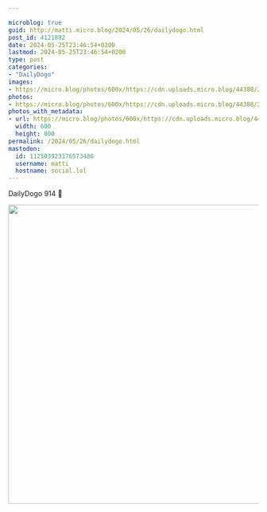 ```yaml
---

microblog: true
guid: http://matti.micro.blog/2024/05/26/dailydogo.html
post_id: 4121892
date: 2024-05-25T23:46:54+0200
lastmod: 2024-05-25T23:46:54+0200
type: post
categories:
- "DailyDogo"
images:
- https://micro.blog/photos/600x/https://cdn.uploads.micro.blog/44388/2024/ca4596638a2e4aaebd222bd9e4332d96.jpg
photos:
- https://micro.blog/photos/600x/https://cdn.uploads.micro.blog/44388/2024/ca4596638a2e4aaebd222bd9e4332d96.jpg
photos_with_metadata:
- url: https://micro.blog/photos/600x/https://cdn.uploads.micro.blog/44388/2024/ca4596638a2e4aaebd222bd9e4332d96.jpg
  width: 600
  height: 800
permalink: /2024/05/26/dailydogo.html
mastodon:
  id: 112503923176573486
  username: matti
  hostname: social.lol
---
```

DailyDogo 914 🐶

<img src="https://micro.blog/photos/600x/https://blog.martin-haehnel.de/uploads/2024/ca4596638a2e4aaebd222bd9e4332d96.jpg" width="600" alt="" />
